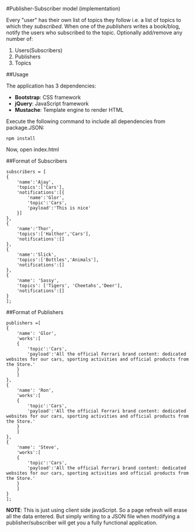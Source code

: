 #Publisher-Subscriber model (implementation)

Every "user" has their own list of topics they follow i.e. a list of topics to which they *subscribed*. When one of the *publishers* writes a book/blog, notify the users who subscribed to the topic. Optionally add/remove any number of:

 1. Users(Subscribers)
 2. Publishers
 3. Topics

##Usage

The application has 3 dependencies:
* **Bootstrap**: CSS framework
* **jQuery**: JavaScript framework
* **Mustache**: Template engine to render HTML

Execute the following command to include all dependencies from package.JSON:

```
npm install
```

Now, open index.html

##Format of Subscribers
```
subscribers = [
{
    'name':'Ajay',
    'topics':['Cars'],
    'notifications':[{
        'name':'Glor',
        'topic':'Cars',
        'payload':'This is nice'
    }] 
},
{
    'name':'Thor',
    'topics':['Halthor','Cars'],
    'notifications':[]
},
{
    'name':'Slick',
    'topics':['Bottles','Animals'],
    'notifications':[]
},
{
    'name': 'Sassy',
    'topics': ['Tigers', 'Cheetahs','Deer'],
    'notifications':[]
}
];
```

##Format of Publishers
```
publishers =[
{
    'name': 'Glor',
    'works':[
    {
        'topic':'Cars',
        'payload':'All the official Ferrari brand content: dedicated websites for our cars, sporting activities and official products from the Store.'
    }
    ]
},
{
    'name': 'Ron',
    'works':[
    {
        'topic':'Cars',
        'payload':'All the official Ferrari brand content: dedicated websites for our cars, sporting activities and official products from the Store.'
    }
    ]
},
{
    'name': 'Steve',
    'works':[
    {
        'topic':'Cars',
        'payload':'All the official Ferrari brand content: dedicated websites for our cars, sporting activities and official products from the Store.'
    }
    ]
}
];
```

**NOTE**: This is just using client side javaScript. So a page refresh will erase all the data entered. But simply writing to a JSON file when modifying a publisher/subscriber will get you a fully functional application.





